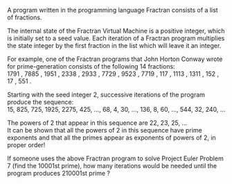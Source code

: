   <p>A program written in the programming language Fractran consists of a list of fractions.</p>    <p>The internal state of the Fractran Virtual Machine is a positive integer, which is initially set to a seed value. Each iteration of a Fractran program multiplies the state integer by the first fraction in the list which will leave it an integer.</p>    <p>For example, one of the Fractran programs that John Horton Conway wrote for prime-generation consists of the following 14 fractions:<br />            1791    ,        7885    ,        1951    ,        2338    ,        2933    ,        7729    ,        9523    ,        7719    ,        117    ,        1113    ,        1311    ,        152    ,        17    ,        551    .      </p>    <p>Starting with the seed integer 2, successive iterations of the program produce the sequence:<br />  15, 825, 725, 1925, 2275, 425, ..., 68, 4, 30, ..., 136, 8, 60, ..., 544, 32, 240, ...</p>    <p>The powers of 2 that appear in this sequence are 22, 23, 25, ...<br />  It can be shown that all the powers of 2 in this sequence have prime exponents and that all the primes appear as exponents of powers of 2, in proper order!</p>    <p>If someone uses the above Fractran program to solve Project Euler Problem 7 (find the 10001st prime), how many iterations would be needed until the program produces 210001st prime ?  